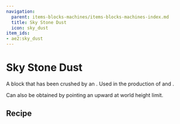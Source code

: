 ```yaml
---
navigation:
  parent: items-blocks-machines/items-blocks-machines-index.md
  title: Sky Stone Dust
  icon: sky_dust
item_ids:
- ae2:sky_dust
---
```


# Sky Stone Dust

<ItemImage id="sky_dust" scale="4" />

A <ItemLink id="sky_stone_block" /> block that has been crushed by an <ItemLink id="inscriber" />. Used in the production of
<ItemLink id="cell_component_256k" /> and <ItemLink id="sky_stone_block" />.

Can also be obtained by pointing an <ItemLink id="annihilation_plane" /> upward at world height limit.

## Recipe

<RecipeFor id="sky_dust" />
